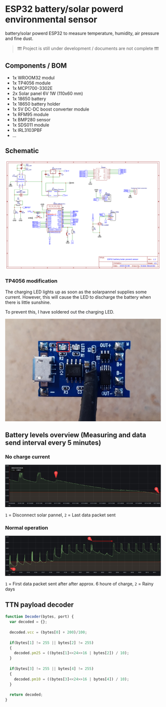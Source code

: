 # ESP32 battery/solar powerd environmental sensor

battery/solar powerd ESP32 to measure temperature, humidity, air pressure and fine dust.

> ❗❗❗ Project is still under development / documents are not complete ❗❗❗

## Components / BOM

* 1x WROOM32 modul
* 1x TP4056 module
* 1x MCP1700-3302E
* 2x Solar panel 6V 1W (110x60 mm)
* 1x 18650 battery
* 1x 18650 battery holder
* 1x 5V DC-DC boost converter module
* 1x RFM95 module
* 1x BMP280 sensor
* 1x SDS011 module
* 1x IRL3103PBF
* ...

## Schematic

<img src="img/schematic.png">

### TP4056 modification

The charging LED lights up as soon as the solarpannel supplies some current. However, this will cause the LED to discharge the battery when there is little sunshine.

To prevent this, I have soldered out the charging LED.

<img src="img/TP4056_board_led.jpg">

## Battery levels overview (Measuring and data send interval every 5 minutes)

### No charge current  

<img src="img/power_no_solar.jpg">

`1` = Disconnect solar pannel, `2` = Last data packet sent

### Normal operation

<img src="img/power_operation.jpg">

`1` = First data packet sent after after approx. 6 houre of charge, `2` = Rainy days

## TTN payload decoder

```javascript
function Decoder(bytes, port) {
  var decoded = {};
  
  decoded.vcc = (bytes[0] + 200)/100;

  if(bytes[1] != 255 || bytes[2] != 255) 
  {
    decoded.pm25 = ((bytes[1]<<24>>16 | bytes[2]) / 10);
  }

  if(bytes[3] != 255 || bytes[4] != 255) 
  {
    decoded.pm10 = ((bytes[3]<<24>>16 | bytes[4]) / 10);
  }
  
  return decoded;
}
```
